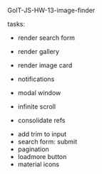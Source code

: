 GoIT-JS-HW-13-image-finder

tasks:
* render search form
* render gallery
* render image card

* notifications
* modal window
* infinite scroll
* consolidate refs

+ add trim to input
+ search form: submit
+ pagination
+ loadmore button
+ material icons